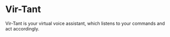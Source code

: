 # Vir-Tant
Vir-Tant is your virtual voice assistant, which listens to your commands and act accordingly.
